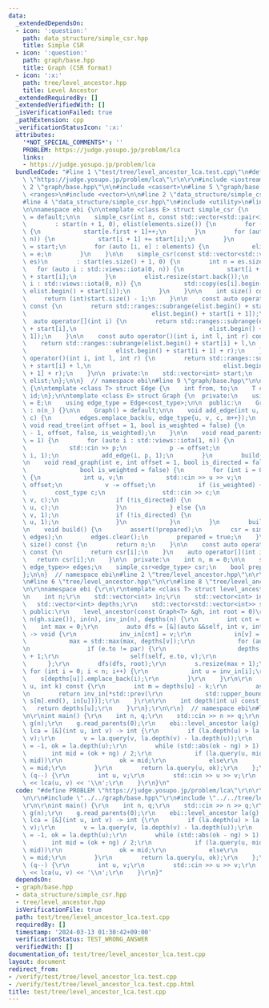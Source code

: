 ```yaml
---
data:
  _extendedDependsOn:
  - icon: ':question:'
    path: data_structure/simple_csr.hpp
    title: Simple CSR
  - icon: ':question:'
    path: graph/base.hpp
    title: Graph (CSR format)
  - icon: ':x:'
    path: tree/level_ancestor.hpp
    title: Level Ancestor
  _extendedRequiredBy: []
  _extendedVerifiedWith: []
  _isVerificationFailed: true
  _pathExtension: cpp
  _verificationStatusIcon: ':x:'
  attributes:
    '*NOT_SPECIAL_COMMENTS*': ''
    PROBLEM: https://judge.yosupo.jp/problem/lca
    links:
    - https://judge.yosupo.jp/problem/lca
  bundledCode: "#line 1 \"test/tree/level_ancestor_lca.test.cpp\"\n#define PROBLEM\
    \ \"https://judge.yosupo.jp/problem/lca\"\r\n\r\n#include <iostream>\r\n\r\n#line\
    \ 2 \"graph/base.hpp\"\n\n#include <cassert>\n#line 5 \"graph/base.hpp\"\n#include\
    \ <ranges>\n#include <vector>\n\n#line 2 \"data_structure/simple_csr.hpp\"\n\n\
    #line 4 \"data_structure/simple_csr.hpp\"\n#include <utility>\n#line 6 \"data_structure/simple_csr.hpp\"\
    \n\nnamespace ebi {\n\ntemplate <class E> struct simple_csr {\n    simple_csr()\
    \ = default;\n\n    simple_csr(int n, const std::vector<std::pair<int, E>>& elements)\n\
    \        : start(n + 1, 0), elist(elements.size()) {\n        for (auto e : elements)\
    \ {\n            start[e.first + 1]++;\n        }\n        for (auto i : std::views::iota(0,\
    \ n)) {\n            start[i + 1] += start[i];\n        }\n        auto counter\
    \ = start;\n        for (auto [i, e] : elements) {\n            elist[counter[i]++]\
    \ = e;\n        }\n    }\n\n    simple_csr(const std::vector<std::vector<E>>&\
    \ es)\n        : start(es.size() + 1, 0) {\n        int n = es.size();\n     \
    \   for (auto i : std::views::iota(0, n)) {\n            start[i + 1] = (int)es[i].size()\
    \ + start[i];\n        }\n        elist.resize(start.back());\n        for (auto\
    \ i : std::views::iota(0, n)) {\n            std::copy(es[i].begin(), es[i].end(),\
    \ elist.begin() + start[i]);\n        }\n    }\n\n    int size() const {\n   \
    \     return (int)start.size() - 1;\n    }\n\n    const auto operator[](int i)\
    \ const {\n        return std::ranges::subrange(elist.begin() + start[i],\n  \
    \                                   elist.begin() + start[i + 1]);\n    }\n  \
    \  auto operator[](int i) {\n        return std::ranges::subrange(elist.begin()\
    \ + start[i],\n                                     elist.begin() + start[i +\
    \ 1]);\n    }\n\n    const auto operator()(int i, int l, int r) const {\n    \
    \    return std::ranges::subrange(elist.begin() + start[i] + l,\n            \
    \                         elist.begin() + start[i + 1] + r);\n    }\n    auto\
    \ operator()(int i, int l, int r) {\n        return std::ranges::subrange(elist.begin()\
    \ + start[i] + l,\n                                     elist.begin() + start[i\
    \ + 1] + r);\n    }\n\n  private:\n    std::vector<int> start;\n    std::vector<E>\
    \ elist;\n};\n\n}  // namespace ebi\n#line 9 \"graph/base.hpp\"\n\nnamespace ebi\
    \ {\n\ntemplate <class T> struct Edge {\n    int from, to;\n    T cost;\n    int\
    \ id;\n};\n\ntemplate <class E> struct Graph {\n  private:\n    using cost_type\
    \ = E;\n    using edge_type = Edge<cost_type>;\n\n  public:\n    Graph(int n_)\
    \ : n(n_) {}\n\n    Graph() = default;\n\n    void add_edge(int u, int v, cost_type\
    \ c) {\n        edges.emplace_back(u, edge_type{u, v, c, m++});\n    }\n\n   \
    \ void read_tree(int offset = 1, bool is_weighted = false) {\n        read_graph(n\
    \ - 1, offset, false, is_weighted);\n    }\n\n    void read_parents(int offset\
    \ = 1) {\n        for (auto i : std::views::iota(1, n)) {\n            int p;\n\
    \            std::cin >> p;\n            p -= offset;\n            add_edge(p,\
    \ i, 1);\n            add_edge(i, p, 1);\n        }\n        build();\n    }\n\
    \n    void read_graph(int e, int offset = 1, bool is_directed = false,\n     \
    \               bool is_weighted = false) {\n        for (int i = 0; i < e; i++)\
    \ {\n            int u, v;\n            std::cin >> u >> v;\n            u -=\
    \ offset;\n            v -= offset;\n            if (is_weighted) {\n        \
    \        cost_type c;\n                std::cin >> c;\n                add_edge(u,\
    \ v, c);\n                if (!is_directed) {\n                    add_edge(v,\
    \ u, c);\n                }\n            } else {\n                add_edge(u,\
    \ v, 1);\n                if (!is_directed) {\n                    add_edge(v,\
    \ u, 1);\n                }\n            }\n        }\n        build();\n    }\n\
    \n    void build() {\n        assert(!prepared);\n        csr = simple_csr<edge_type>(n,\
    \ edges);\n        edges.clear();\n        prepared = true;\n    }\n\n    int\
    \ size() const {\n        return n;\n    }\n\n    const auto operator[](int i)\
    \ const {\n        return csr[i];\n    }\n    auto operator[](int i) {\n     \
    \   return csr[i];\n    }\n\n  private:\n    int n, m = 0;\n\n    std::vector<std::pair<int,\
    \ edge_type>> edges;\n    simple_csr<edge_type> csr;\n    bool prepared = false;\n\
    };\n\n}  // namespace ebi\n#line 2 \"tree/level_ancestor.hpp\"\n\r\n#include <algorithm>\r\
    \n#line 6 \"tree/level_ancestor.hpp\"\n\r\n#line 8 \"tree/level_ancestor.hpp\"\
    \n\r\nnamespace ebi {\r\n\r\ntemplate <class T> struct level_ancestor {\r\n  private:\r\
    \n    int n;\r\n    std::vector<int> in;\r\n    std::vector<int> inv_in;\r\n \
    \   std::vector<int> depths;\r\n    std::vector<std::vector<int>> s;\r\n\r\n \
    \ public:\r\n    level_ancestor(const Graph<T> &gh, int root = 0)\r\n        :\
    \ n(gh.size()), in(n), inv_in(n), depths(n) {\r\n        int cnt = 0;\r\n    \
    \    int max = 0;\r\n        auto dfs = [&](auto &&self, int v, int par = -1)\
    \ -> void {\r\n            inv_in[cnt] = v;\r\n            in[v] = cnt++;\r\n\
    \            max = std::max(max, depths[v]);\r\n            for (auto e : gh[v])\r\
    \n                if (e.to != par) {\r\n                    depths[e.to] = depths[v]\
    \ + 1;\r\n                    self(self, e.to, v);\r\n                }\r\n  \
    \      };\r\n        dfs(dfs, root);\r\n        s.resize(max + 1);\r\n       \
    \ for (int i = 0; i < n; i++) {\r\n            int u = inv_in[i];\r\n        \
    \    s[depths[u]].emplace_back(i);\r\n        }\r\n    }\r\n\r\n    int query(int\
    \ u, int k) const {\r\n        int m = depths[u] - k;\r\n        assert(m >= 0);\r\
    \n        return inv_in[*std::prev(\r\n            std::upper_bound(s[m].begin(),\
    \ s[m].end(), in[u]))];\r\n    }\r\n\r\n    int depth(int u) const {\r\n     \
    \   return depths[u];\r\n    }\r\n};\r\n\r\n}  // namespace ebi\n#line 7 \"test/tree/level_ancestor_lca.test.cpp\"\
    \n\r\nint main() {\r\n    int n, q;\r\n    std::cin >> n >> q;\r\n    ebi::Graph<int>\
    \ g(n);\r\n    g.read_parents(0);\r\n    ebi::level_ancestor la(g);\r\n    auto\
    \ lca = [&](int u, int v) -> int {\r\n        if (la.depth(u) > la.depth(v)) std::swap(u,\
    \ v);\r\n        v = la.query(v, la.depth(v) - la.depth(u));\r\n        int ng\
    \ = -1, ok = la.depth(u);\r\n        while (std::abs(ok - ng) > 1) {\r\n     \
    \       int mid = (ok + ng) / 2;\r\n            if (la.query(u, mid) == la.query(v,\
    \ mid))\r\n                ok = mid;\r\n            else\r\n                ng\
    \ = mid;\r\n        }\r\n        return la.query(u, ok);\r\n    };\r\n    while\
    \ (q--) {\r\n        int u, v;\r\n        std::cin >> u >> v;\r\n        std::cout\
    \ << lca(u, v) << '\\n';\r\n    }\r\n}\n"
  code: "#define PROBLEM \"https://judge.yosupo.jp/problem/lca\"\r\n\r\n#include <iostream>\r\
    \n\r\n#include \"../../graph/base.hpp\"\r\n#include \"../../tree/level_ancestor.hpp\"\
    \r\n\r\nint main() {\r\n    int n, q;\r\n    std::cin >> n >> q;\r\n    ebi::Graph<int>\
    \ g(n);\r\n    g.read_parents(0);\r\n    ebi::level_ancestor la(g);\r\n    auto\
    \ lca = [&](int u, int v) -> int {\r\n        if (la.depth(u) > la.depth(v)) std::swap(u,\
    \ v);\r\n        v = la.query(v, la.depth(v) - la.depth(u));\r\n        int ng\
    \ = -1, ok = la.depth(u);\r\n        while (std::abs(ok - ng) > 1) {\r\n     \
    \       int mid = (ok + ng) / 2;\r\n            if (la.query(u, mid) == la.query(v,\
    \ mid))\r\n                ok = mid;\r\n            else\r\n                ng\
    \ = mid;\r\n        }\r\n        return la.query(u, ok);\r\n    };\r\n    while\
    \ (q--) {\r\n        int u, v;\r\n        std::cin >> u >> v;\r\n        std::cout\
    \ << lca(u, v) << '\\n';\r\n    }\r\n}"
  dependsOn:
  - graph/base.hpp
  - data_structure/simple_csr.hpp
  - tree/level_ancestor.hpp
  isVerificationFile: true
  path: test/tree/level_ancestor_lca.test.cpp
  requiredBy: []
  timestamp: '2024-03-13 01:30:42+09:00'
  verificationStatus: TEST_WRONG_ANSWER
  verifiedWith: []
documentation_of: test/tree/level_ancestor_lca.test.cpp
layout: document
redirect_from:
- /verify/test/tree/level_ancestor_lca.test.cpp
- /verify/test/tree/level_ancestor_lca.test.cpp.html
title: test/tree/level_ancestor_lca.test.cpp
---
```

